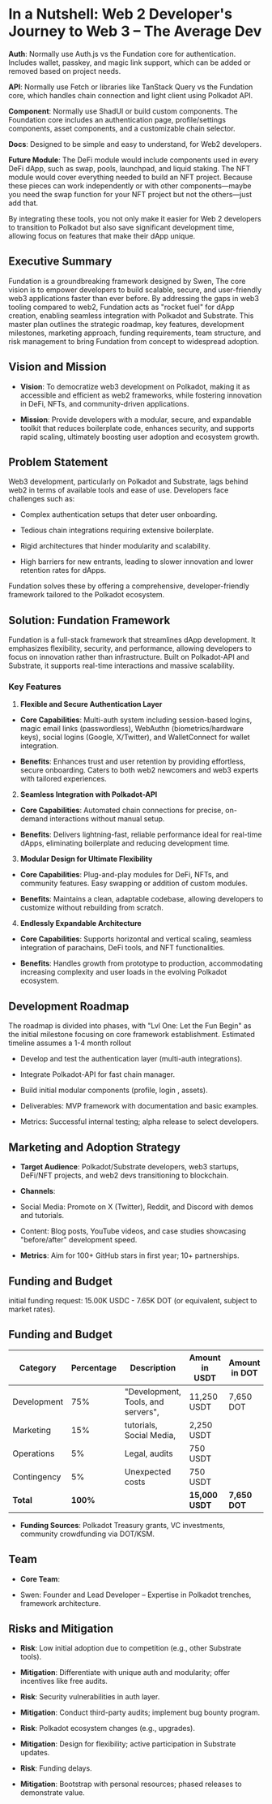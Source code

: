 # In a Nutshell: Web 2 Developer's Journey to Web 3 – The Average Dev

**Auth**: Normally use Auth.js vs the Fundation core for authentication. Includes wallet, passkey, and magic link support, which can be added or removed based on project needs.

**API**: Normally use Fetch or libraries like TanStack Query vs the Fundation core, which handles chain connection and light client using Polkadot API.

**Component**: Normally use ShadUI or build custom components. The Foundation core includes an authentication page, profile/settings components, asset components, and a customizable chain selector.

**Docs**: Designed to be simple and easy to understand, for Web2 developers.

**Future Module**: The DeFi module would include components used in every DeFi dApp, such as swap, pools, launchpad, and liquid staking. The NFT module would cover everything needed to build an NFT project. Because these pieces can work independently or with other components—maybe you need the swap function for your NFT project but not the others—just add that.

By integrating these tools, you not only make it easier for Web 2 developers to transition to Polkadot but also save significant development time, allowing focus on features that make their dApp unique.

## Executive Summary

Fundation is a groundbreaking framework designed by Swen, The core vision is to empower developers to build scalable, secure, and user-friendly web3 applications faster than ever before. By addressing the gaps in web3 tooling compared to web2, Fundation acts as "rocket fuel" for dApp creation, enabling seamless integration with Polkadot and Substrate. This master plan outlines the strategic roadmap, key features, development milestones, marketing approach, funding requirements, team structure, and risk management to bring Fundation from concept to widespread adoption.

## Vision and Mission

- **Vision**: To democratize web3 development on Polkadot, making it as accessible and efficient as web2 frameworks, while fostering innovation in DeFi, NFTs, and community-driven applications.

- **Mission**: Provide developers with a modular, secure, and expandable toolkit that reduces boilerplate code, enhances security, and supports rapid scaling, ultimately boosting user adoption and ecosystem growth.

## Problem Statement

Web3 development, particularly on Polkadot and Substrate, lags behind web2 in terms of available tools and ease of use. Developers face challenges such as:

- Complex authentication setups that deter user onboarding.

- Tedious chain integrations requiring extensive boilerplate.

- Rigid architectures that hinder modularity and scalability.

- High barriers for new entrants, leading to slower innovation and lower retention rates for dApps.

Fundation solves these by offering a comprehensive, developer-friendly framework tailored to the Polkadot ecosystem.

## Solution: Fundation Framework

Fundation is a full-stack framework that streamlines dApp development. It emphasizes flexibility, security, and performance, allowing developers to focus on innovation rather than infrastructure. Built on Polkadot-API and Substrate, it supports real-time interactions and massive scalability.

### Key Features

1. **Flexible and Secure Authentication Layer**

- **Core Capabilities**: Multi-auth system including session-based logins, magic email links (passwordless), WebAuthn (biometrics/hardware keys), social logins (Google, X/Twitter), and WalletConnect for wallet integration.

- **Benefits**: Enhances trust and user retention by providing effortless, secure onboarding. Caters to both web2 newcomers and web3 experts with tailored experiences.

2. **Seamless Integration with Polkadot-API**

- **Core Capabilities**: Automated chain connections for precise, on-demand interactions without manual setup.

- **Benefits**: Delivers lightning-fast, reliable performance ideal for real-time dApps, eliminating boilerplate and reducing development time.

3. **Modular Design for Ultimate Flexibility**

- **Core Capabilities**: Plug-and-play modules for DeFi, NFTs, and community features. Easy swapping or addition of custom modules.

- **Benefits**: Maintains a clean, adaptable codebase, allowing developers to customize without rebuilding from scratch.

4. **Endlessly Expandable Architecture**

- **Core Capabilities**: Supports horizontal and vertical scaling, seamless integration of parachains, DeFi tools, and NFT functionalities.

- **Benefits**: Handles growth from prototype to production, accommodating increasing complexity and user loads in the evolving Polkadot ecosystem.

## Development Roadmap

The roadmap is divided into phases, with "Lvl One: Let the Fun Begin" as the initial milestone focusing on core framework establishment. Estimated timeline assumes a 1-4 month rollout

- Develop and test the authentication layer (multi-auth integrations).

- Integrate Polkadot-API for fast chain manager.

- Build initial modular components (profile, login , assets).

- Deliverables: MVP framework with documentation and basic examples.

- Metrics: Successful internal testing; alpha release to select developers.

## Marketing and Adoption Strategy

- **Target Audience**: Polkadot/Substrate developers, web3 startups, DeFi/NFT projects, and web2 devs transitioning to blockchain.

- **Channels**:

- Social Media: Promote on X (Twitter), Reddit, and Discord with demos and tutorials.

- Content: Blog posts, YouTube videos, and case studies showcasing "before/after" development speed.

- **Metrics**: Aim for 100+ GitHub stars in first year; 10+ partnerships.

## Funding and Budget

initial funding request: 15.00K USDC - 7.65K DOT (or equivalent, subject to market rates).

## Funding and Budget


| Category     | Percentage | Description                  | Amount in USDT | Amount in DOT |
|--------------|------------|------------------------------|----------------|---------------|
| Development | 75%       | "Development, Tools, and servers",| 11,250 USDT   | 7,650  DOT    |
| Marketing   | 15%       | tutorials, Social Media, | 2,250 USDT    |    |
| Operations  | 5%        | Legal, audits                | 750 USDT    |     |
| Contingency | 5%        | Unexpected costs             | 750 USDT    |      |
| **Total**   | **100%**  |                              | **15,000 USDT**| **7,650 DOT**
- **Funding Sources**: Polkadot Treasury grants, VC investments, community crowdfunding via DOT/KSM.

## Team

- **Core Team**:

- Swen: Founder and Lead Developer – Expertise in Polkadot trenches, framework architecture.

## Risks and Mitigation

- **Risk**: Low initial adoption due to competition (e.g., other Substrate tools).

- **Mitigation**: Differentiate with unique auth and modularity; offer incentives like free audits.

- **Risk**: Security vulnerabilities in auth layer.

- **Mitigation**: Conduct third-party audits; implement bug bounty program.

- **Risk**: Polkadot ecosystem changes (e.g., upgrades).

- **Mitigation**: Design for flexibility; active participation in Substrate updates.

- **Risk**: Funding delays.

- **Mitigation**: Bootstrap with personal resources; phased releases to demonstrate value.
